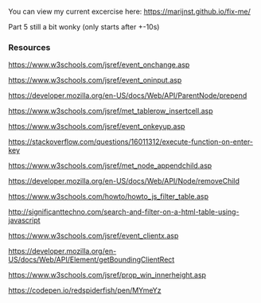 You can view my current excercise here: https://marijnst.github.io/fix-me/

Part 5 still a bit wonky (only starts after +-10s)

### Resources

https://www.w3schools.com/jsref/event_onchange.asp

https://www.w3schools.com/jsref/event_oninput.asp

https://developer.mozilla.org/en-US/docs/Web/API/ParentNode/prepend

https://www.w3schools.com/jsref/met_tablerow_insertcell.asp

https://www.w3schools.com/jsref/event_onkeyup.asp

https://stackoverflow.com/questions/16011312/execute-function-on-enter-key

https://www.w3schools.com/jsref/met_node_appendchild.asp

https://developer.mozilla.org/en-US/docs/Web/API/Node/removeChild

https://www.w3schools.com/howto/howto_js_filter_table.asp

http://significanttechno.com/search-and-filter-on-a-html-table-using-javascript

https://www.w3schools.com/jsref/event_clientx.asp

https://developer.mozilla.org/en-US/docs/Web/API/Element/getBoundingClientRect

https://www.w3schools.com/jsref/prop_win_innerheight.asp

https://codepen.io/redspiderfish/pen/MYmeYz



